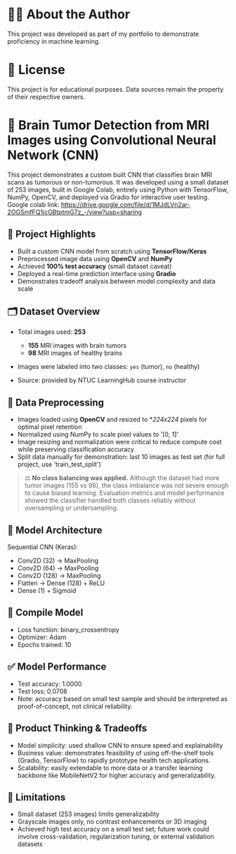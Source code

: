 # 🙋‍♀️ About the Author
This project was developed as part of my portfolio to demonstrate proficiency in machine learning.

# 📜 License
This project is for educational purposes. Data sources remain the property of their respective owners.

# 🧠 Brain Tumor Detection from MRI Images using Convolutional Neural Network (CNN)
This project demonstrates a custom built CNN that classifies brain MRI scans as tumorous or non-tumorous. It was developed using a small dataset of 253 images, built in Google Colab, entirely using Python with TensorFlow, NumPy, OpenCV, and deployed via Gradio for interactive user testing.
Google colab link: https://drive.google.com/file/d/1MJdLVn2ar-2OGSmfFQ1jcGBtptmG7z_-/view?usp=sharing

## 📌 Project Highlights
- Built a custom CNN model from scratch using **TensorFlow/Keras**
- Preprocessed image data using **OpenCV** and **NumPy**
- Achieved **100% test accuracy** (small dataset caveat)
- Deployed a real-time prediction interface using **Gradio**
- Demonstrates tradeoff analysis between model complexity and data scale

## 🗂️ Dataset Overview
- Total images used: **253**
  - **155** MRI images with brain tumors
  - **98** MRI images of healthy brains
- Images were labeled into two classes: `yes` (tumor), `no` (healthy)

- Source: provided by NTUC LearningHub course instructor

## 🔎 Data Preprocessing
- Images loaded using **OpenCV** and resized to **224x224* pixels for optimal pixel retention
- Normalized using NumPy to scale pixel values to '[0, 1]'
- Image resizing and normalization were critical to reduce compute cost while preserving classification accuracy
- Split data manually for demonstration: last 10 images as test set (for full project, use 'train_test_split')

> ⚖️ **No class balancing was applied.**
Although the dataset had more tumor images (155 vs 98), the class imbalance was not severe enough to cause biased learning. Evaluation metrics and model performance showed the classifier handled both classes reliably without oversampling or undersampling.

## 🧠 Model Architecture
Sequential CNN (Keras):
- Conv2D (32) → MaxPooling
- Conv2D (64) → MaxPooling
- Conv2D (128) → MaxPooling
- Flatten → Dense (128) + ReLU
- Dense (1) + Sigmoid

## 🧠 Compile Model
- Loss function: binary_crossentropy
- Optimizer: Adam
- Epochs trained: 10

## ✅ Model Performance
- Test accuracy: 1.0000
- Test loss: 0.0708
- Note: accuracy based on small test sample and should be interpreted as proof-of-concept, not clinical reliability.

## 🎯 Product Thinking & Tradeoffs
- Model simplicity: used shallow CNN to ensure speed and explainability
- Business value: demonstrates feasibility of using off-the-shelf tools (Gradio, TensorFlow) to rapidly prototype health tech applications.
- Scalability: easily extendable to more data or a transfer learning backbone like MobileNetV2 for higher accuracy and generalizability.

## 📌 Limitations
- Small dataset (253 images) limits generalizability
- Grayscale images only, no contrast enhancements or 3D imaging
- Achieved high test accuracy on a small test set; future work could involve cross-validation, regularization tuning, or external validation datasets

